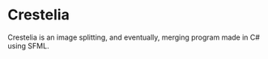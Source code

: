 # Crestelia
Crestelia is an image splitting, and eventually, merging program made in C# using SFML.
